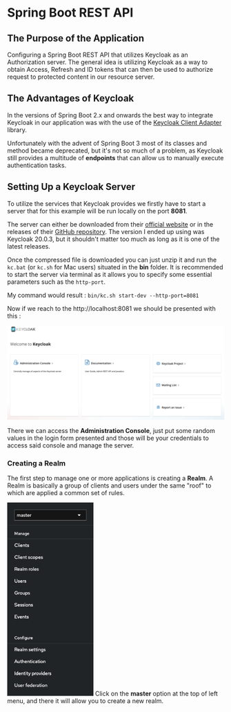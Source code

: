 # Spring Boot REST API

## The Purpose of the Application
Configuring a Spring Boot REST API that utilizes Keycloak as an Authorization server. The general idea is utilizing Keycloak as a way to obtain Access, Refresh and ID tokens that can then be used to authorize request to protected content in our resource server.

## The Advantages of Keycloak
In the versions of Spring Boot 2.x and onwards the best way to integrate Keycloak in our application was with the use of the [Keycloak Client Adapter](https://mvnrepository.com/artifact/org.keycloak/keycloak-spring-security-adapter) library.

Unfortunately with the advent of Spring Boot 3 most of its classes and method became deprecated, but it's not so much of a problem, as Keycloak still provides a multitude of **endpoints** that can allow us to manually execute authentication tasks.

## Setting Up a Keycloak Server
To utilize the services that Keycloak provides we firstly have to start a server that for this example will be run locally on the port **8081**.

The server can either be downloaded from their [official website](https://www.keycloak.org/downloads) or in the releases of their [GitHub repository](https://github.com/keycloak/keycloak/releases). The version I ended up using was Keycloak 20.0.3, but it shouldn't matter too much as long as it is one of the latest releases.

Once the compressed file is downloaded you can just unzip it and run the `kc.bat` (or `kc.sh` for Mac users) situated in the **bin** folder. It is recommended to start the server via terminal as it allows you to specify some essential parameters such as the `http-port`.

My command would result : `bin/kc.sh start-dev --http-port=8081`

Now if we reach to the http://localhost:8081 we should be presented with this :

![Welcome to Keycloak](./img/Welcome%20to%20Keycloak.png)

There we can access the **Administration Console**, just put some random values in the login form presented and those will be your credentials to access said console and manage the server.

### Creating a Realm
The first step to manage one or more applications is creating a **Realm**. A Realm is basically a group of clients and users under the same "roof" to which are applied a common set of rules.


<span><img src="/img/Keycloak%20Administration%20Console.png" width="200"/> Click on the **master** option at the top of left menu, and there it will allow you to create a new realm.</span>